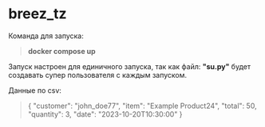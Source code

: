 # breez_tz
Команда для запуска:
>**docker compose up**

Запуск настроен для единичного запуска, так как файл: **"su.py"** будет создавать супер пользователя с каждым запуском.

Данные по сsv:
>{
   "customer": "john_doe77",
   "item": "Example Product24",
   "total": 50,
   "quantity": 3,
   "date": "2023-10-20T10:30:00"
}

